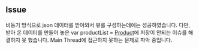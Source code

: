 
## Issue
비동기 방식으로 json 데이터를 받아와서 뷰를 구성하는데에는 성공하였습니다. 다만, 받아 온 데이터를 만들어 놓은 var productList = [Product]()에 저장이 안되는 이슈를 해결하지 못 했습니다.
Main Thread에 접근하지 못하는 문제로 파악 중입니다.
